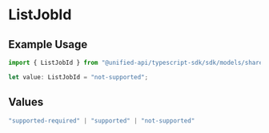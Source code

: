 # ListJobId

## Example Usage

```typescript
import { ListJobId } from "@unified-api/typescript-sdk/sdk/models/shared";

let value: ListJobId = "not-supported";
```

## Values

```typescript
"supported-required" | "supported" | "not-supported"
```
